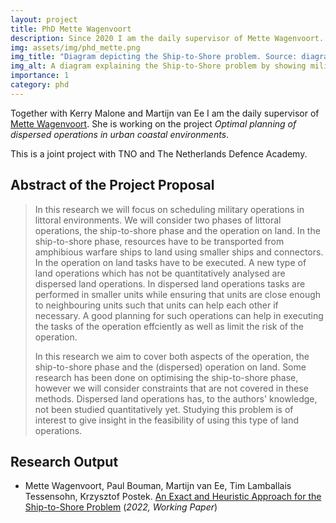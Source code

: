 ```yaml
---
layout: project
title: PhD Mette Wagenvoort
description: Since 2020 I am the daily supervisor of Mette Wagenvoort.
img: assets/img/phd_mette.png
img_title: "Diagram depicting the Ship-to-Shore problem. Source: diagram created by Mette Wagenvoort"
img_alt: A diagram explaining the Ship-to-Shore problem by showing military ships on the sea and units and military equipment on land
importance: 1
category: phd
---
```


Together with Kerry Malone and Martijn van Ee I am the daily supervisor of [Mette Wagenvoort](https://www.erim.eur.nl/people/mette-wagenvoort/). She is working on the project *Optimal planning of dispersed operations in urban coastal environments*. 

This is a joint project with TNO and The Netherlands Defence Academy.

## Abstract of the Project Proposal

> In this research we will focus on scheduling military operations in littoral environments. We will
> consider two phases of littoral operations, the ship-to-shore phase and the operation on land. In
> the ship-to-shore phase, resources have to be transported from amphibious warfare ships to land
> using smaller ships and connectors. In the operation on land tasks have to be executed. A new
> type of land operations which has not be quantitatively analysed are dispersed land operations.
> In dispersed land operations tasks are performed in smaller units while ensuring that units are
> close enough to neighbouring units such that units can help each other if necessary. A good
> planning for such operations can help in executing the tasks of the operation effciently as well
> as limit the risk of the operation.
>
> In this research we aim to cover both aspects of the operation, the ship-to-shore phase and the
> (dispersed) operation on land. Some research has been done on optimising the ship-to-shore
> phase, however we will consider constraints that are not covered in these methods. Dispersed
> land operations has, to the authors' knowledge, not been studied quantitatively yet. Studying
> this problem is of interest to give insight in the feasibility of using this type of land operations.


## Research Output

* Mette Wagenvoort, Paul Bouman, Martijn van Ee, Tim Lamballais Tessensohn, Krzysztof Postek. [An Exact and Heuristic Approach for the Ship-to-Shore Problem](https://pure.eur.nl/en/publications/an-exact-and-heuristic-approach-for-the-ship-to-shore-problem) (*2022, Working Paper*)
